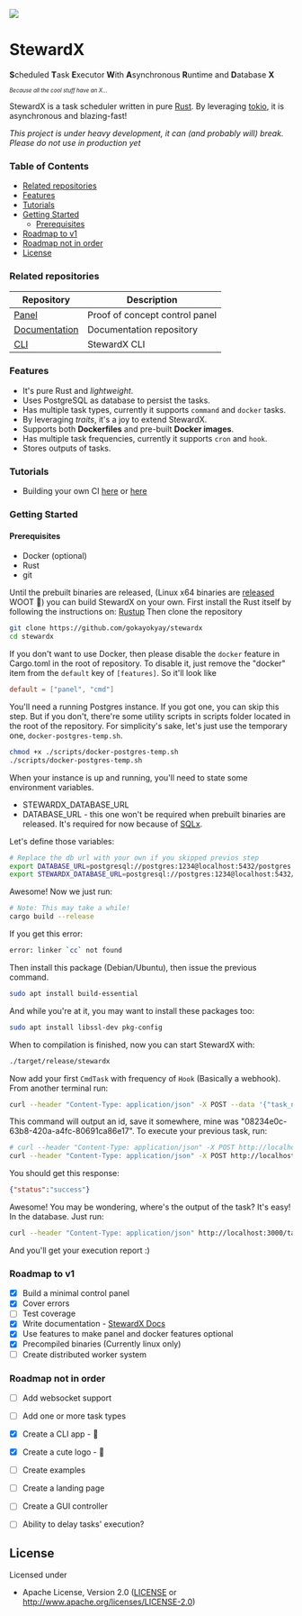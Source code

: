 [![][Logo]][Website] 
# StewardX

**S**cheduled **T**ask **E**xecutor **W**ith **A**synchronous **R**untime and **D**atabase **X**

<sub><sup>*Because all the cool stuff have an X...*</sup></sub>

StewardX is a task scheduler written in pure [Rust](https://www.rust-lang.org/). By leveraging [tokio](https://tokio.rs/), it is asynchronous and blazing-fast!

*This project is under heavy development, it can (and probably will) break. Please do not use in production yet*

### Table of Contents
  + [Related repositories](#related-repositories)
  + [Features](#features)
  + [Tutorials](#tutorials)
  + [Getting Started](#getting-started)
    - [Prerequisites](#prerequisites)
  + [Roadmap to v1](#roadmap-to-v1)
  + [Roadmap not in order](#roadmap-not-in-order)
  + [License](#license)

### Related repositories
| Repository                                                   | Description                    |
|--------------------------------------------------------------|--------------------------------|
| [Panel](https://github.com/gokayokyay/stewardx-panel)        | Proof of concept control panel |
| [Documentation](https://github.com/gokayokyay/stewardx-docs) | Documentation repository       |
| [CLI](https://github.com/gokayokyay/stewardx-cli)            | StewardX CLI                   |

### Features
 - It's pure Rust and *lightweight*.
 - Uses PostgreSQL as database to persist the tasks.
 - Has multiple task types, currently it supports `command` and `docker` tasks.
 - By leveraging *traits*, it's a joy to extend StewardX.
 - Supports both **Dockerfiles** and pre-built **Docker images**.
 - Has multiple task frequencies, currently it supports `cron` and `hook`.
 - Stores outputs of tasks.

### Tutorials

- Building your own CI [here](https://stewardx.dev/Tutorials/tutorial-ci) or [here](https://dev.to/gokayokyay/build-your-own-react-ci-in-5-minutes-1aen)

### Getting Started
#### Prerequisites
- Docker (optional)
- Rust
- git

Until the prebuilt binaries are released, (Linux x64 binaries are [released](https://github.com/gokayokyay/stewardx/releases/latest) WOOT 🥳) you can build StewardX on your own.
First install the Rust itself by following the instructions on: [Rustup](https://rustup.rs/)
Then clone the repository
```bash
git clone https://github.com/gokayokyay/stewardx
cd stewardx
```

If you don't want to use Docker, then please disable the `docker` feature in Cargo.toml in the root of repository. To disable it, just remove the "docker" item from the `default` key of `[features]`. So it'll look like
```toml
default = ["panel", "cmd"]
```

You'll need a running Postgres instance. If you got one, you can skip this step. But if you don't, there're some utility scripts in scripts folder located in the root of the repository. For simplicity's sake, let's just use the temporary one, `docker-postgres-temp.sh`.
```bash
chmod +x ./scripts/docker-postgres-temp.sh
./scripts/docker-postgres-temp.sh
```
When your instance is up and running, you'll need to state some environment variables.
- STEWARDX_DATABASE_URL
- DATABASE_URL - this one won't be required when prebuilt binaries are released. It's required for now because of [SQLx](https://github.com/launchbadge/sqlx).

Let's define those variables:
```bash
# Replace the db url with your own if you skipped previos step
export DATABASE_URL=postgresql://postgres:1234@localhost:5432/postgres
export STEWARDX_DATABASE_URL=postgresql://postgres:1234@localhost:5432/postgres
```

Awesome! Now we just run:
```bash
# Note: This may take a while!
cargo build --release
```

If you get this error:
```bash
error: linker `cc` not found
```

Then install this package (Debian/Ubuntu), then issue the previous command.
```bash
sudo apt install build-essential
```

And while you're at it, you may want to install these packages too:
```bash
sudo apt install libssl-dev pkg-config
```

When to compilation is finished, now you can start StewardX with:
```bash
./target/release/stewardx
```

Now add your first `CmdTask` with frequency of `Hook` (Basically a webhook). From another terminal run:
```bash
curl --header "Content-Type: application/json" -X POST --data '{"task_name": "My test task", "frequency": "Hook", "task_type": "CmdTask", "task_props": {"command":"echo Hello StewardX!"}}' http://localhost:3000/tasks
```

This command will output an id, save it somewhere, mine was "08234e0c-63b8-420a-a4fc-80691ca86e17". To execute your previous task, run:
```bash
# curl --header "Content-Type: application/json" -X POST http://localhost:3000/#id from previous step
curl --header "Content-Type: application/json" -X POST http://localhost:3000/execute/08234e0c-63b8-420a-a4fc-80691ca86e17
```

You should get this response:
```json
{"status":"success"}
```

Awesome! You may be wondering, where's the output of the task? It's easy! In the database. Just run:
```bash
curl --header "Content-Type: application/json" http://localhost:3000/task/#your task id#/reports
```

And you'll get your execution report :)

### Roadmap to v1
- [X] Build a minimal control panel
- [X] Cover errors
- [ ] Test coverage
- [X] Write documentation - [StewardX Docs](https://github.com/gokayokyay/stewardx-docs)
- [X] Use features to make panel and docker features optional
- [X] Precompiled binaries (Currently linux only)
- [ ] Create distributed worker system

### Roadmap not in order
- [ ] Add websocket support
- [ ] Add one or more task types
- [X] Create a CLI app - 🥳
- [X] Create a cute logo - 🥳
- [ ] Create examples
- [ ] Create a landing page
- [ ] Create a GUI controller
- [ ] Ability to delay tasks' execution?



## License

Licensed under

-   Apache License, Version 2.0
    ([LICENSE](LICENSE) or http://www.apache.org/licenses/LICENSE-2.0)


[Website]: https://stewardx.dev
[Logo]: https://stewardx.dev/img/stewardx-logo.svg
